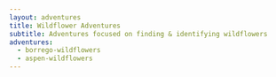 ```yaml
---
layout: adventures
title: Wildflower Adventures
subtitle: Adventures focused on finding & identifying wildflowers
adventures:
  - borrego-wildflowers
  - aspen-wildflowers
---
```

